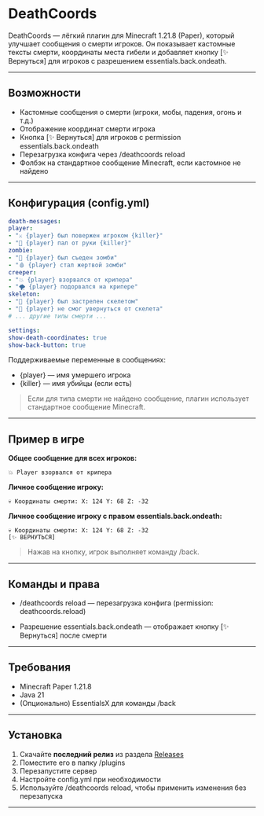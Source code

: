 # DeathCoords

DeathCoords — лёгкий плагин для Minecraft 1.21.8 (Paper), который улучшает сообщения о смерти игроков.
Он показывает кастомные тексты смерти, координаты места гибели и добавляет кнопку [✨ Вернуться] для игроков с разрешением essentials.back.ondeath.

---

## Возможности

- Кастомные сообщения о смерти (игроки, мобы, падения, огонь и т.д.)
- Отображение координат смерти игрока
- Кнопка [✨ Вернуться] для игроков с permission essentials.back.ondeath
- Перезагрузка конфига через /deathcoords reload
- Фолбэк на стандартное сообщение Minecraft, если кастомное не найдено

---

## Конфигурация (config.yml)

```yaml
death-messages:
player:
- "⚔️ {player} был повержен игроком {killer}"
- "🎯 {player} пал от руки {killer}"
zombie:
- "🧟 {player} был съеден зомби"
- "🩸 {player} стал жертвой зомби"
creeper:
- "💥 {player} взорвался от крипера"
- "🌪️ {player} подорвался на крипере"
skeleton:
- "🏹 {player} был застрелен скелетом"
- "🎯 {player} не смог увернуться от скелета"
# ... другие типы смерти ...

settings:
show-death-coordinates: true
show-back-button: true
```

Поддерживаемые переменные в сообщениях:

- {player} — имя умершего игрока
- {killer} — имя убийцы (если есть)

> Если для типа смерти не найдено сообщение, плагин использует стандартное сообщение Minecraft.

---

## Пример в игре

**Общее сообщение для всех игроков:**

```
💥 Player взорвался от крипера
```

**Личное сообщение игроку:**

```
💀 Координаты смерти: X: 124 Y: 68 Z: -32
```
**Личное сообщение игроку с правом essentials.back.ondeath:**

```
💀 Координаты смерти: X: 124 Y: 68 Z: -32
[✨ ВЕРНУТЬСЯ]
```

> Нажав на кнопку, игрок выполняет команду /back.

---

## Команды и права

- /deathcoords reload — перезагрузка конфига 
  (permission: deathcoords.reload)

- Разрешение essentials.back.ondeath — отображает кнопку [✨ Вернуться] после смерти

---

## Требования

- Minecraft Paper 1.21.8
- Java 21
- (Опционально) EssentialsX для команды /back

---

## Установка

1. Скачайте **последний релиз** из раздела [Releases](../../releases)
2. Поместите его в папку /plugins
3. Перезапустите сервер
4. Настройте config.yml при необходимости
5. Используйте /deathcoords reload, чтобы применить изменения без перезапуска

---
